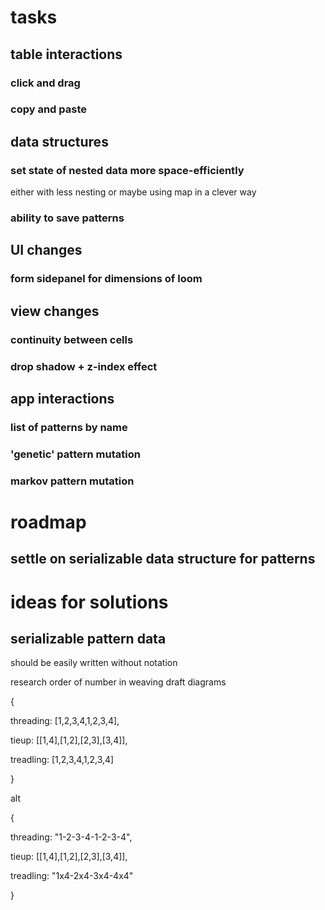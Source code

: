 # tasks
## table interactions
### click and drag
### copy and paste
## data structures
### set state of nested data more space-efficiently
either with less nesting
or maybe using map in a clever way
### ability to save patterns
## UI changes
### form sidepanel for dimensions of loom
## view changes
### continuity between cells
### drop shadow + z-index effect
## app interactions
### list of patterns by name
### 'genetic' pattern mutation
### markov pattern mutation

# roadmap
## settle on serializable data structure for patterns


# ideas for solutions
## serializable pattern data
should be easily written without notation

research order of number in weaving draft diagrams

{

threading: [1,2,3,4,1,2,3,4],

tieup: [[1,4],[1,2],[2,3],[3,4]],

treadling: [1,2,3,4,1,2,3,4]

}

alt

{
  
threading: "1-2-3-4-1-2-3-4",

tieup: [[1,4],[1,2],[2,3],[3,4]],

treadling: "1x4-2x4-3x4-4x4"

}